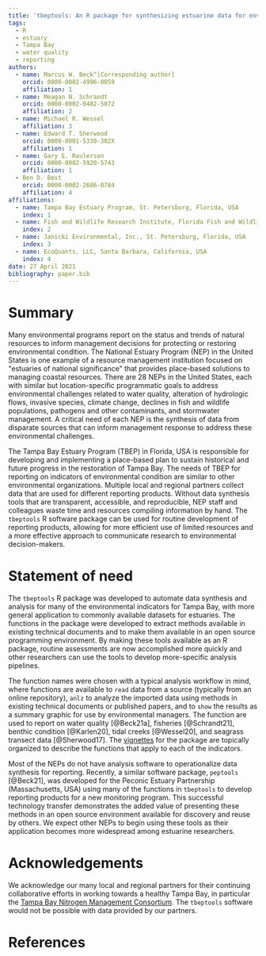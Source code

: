```yaml
---
title: 'tbeptools: An R package for synthesizing estuarine data for environmental research'
tags:
  - R
  - estuary
  - Tampa Bay
  - water quality
  - reporting
authors:
  - name: Marcus W. Beck^[Corresponding author]
    orcid: 0000-0002-4996-0059
    affiliation: 1 
  - name: Meagan N. Schrandt
    orcid: 0000-0002-0482-5072
    affiliation: 2
  - name: Michael R. Wessel
    affiliation: 3
  - name: Edward T. Sherwood
    orcid: 0000-0001-5330-302X
    affiliation: 1
  - name: Gary E. Raulerson
    orcid: 0000-0002-5920-5743
    affiliation: 1
  - Ben D. Best
    orcid: 0000-0002-2686-0784
    affiliation: 4
affiliations:
  - name: Tampa Bay Estuary Program, St. Petersburg, Florida, USA
    index: 1
  - name: Fish and Wildlife Research Institute, Florida Fish and Wildlife Conservation Commission, St. Petersburg, Florida, USA
    index: 2
  - name: Janicki Environmental, Inc., St. Petersburg, Florida, USA
    index: 3
  - name: EcoQuants, LLC, Santa Barbara, California, USA
    index: 4
date: 27 April 2021
bibliography: paper.bib
---
```


# Summary

Many environmental programs report on the status and trends of natural resources to inform management decisions for protecting or restoring environmental condition.  The National Estuary Program (NEP) in the United States is one example of a resource management institution focused on "estuaries of national significance" that provides place-based solutions to managing coastal resources.  There are 28 NEPs in the United States, each with similar but location-specific programmatic goals to address environmental challenges related to water quality, alteration of hydrologic flows, invasive species, climate change,  declines in fish and wildlife populations, pathogens and other contaminants, and stormwater management.  A critical need of each NEP is the synthesis of data from disparate sources that can inform management response to address these environmental challenges. 

The Tampa Bay Estuary Program (TBEP) in Florida, USA is responsible for developing and implementing a place-based plan to sustain historical and future progress in the restoration of Tampa Bay.  The needs of TBEP for reporting on indicators of environmental condition are similar to other environmental organizations.  Multiple local and regional partners collect data that are used for different reporting products.  Without data synthesis tools that are transparent, accessible, and reproducible, NEP staff and colleagues waste time and resources compiling information by hand.  The `tbeptools` R software package can be used for routine development of reporting products, allowing for more efficient use of limited resources and a more effective approach to communicate research to environmental decision-makers.     

# Statement of need

The `tbeptools` R package was developed to automate data synthesis and analysis for many of the environmental indicators for Tampa Bay, with more general application to commonly available datasets for estuaries.  The functions in the package were developed to extract methods available in existing technical documents and to make them available in an open source programming environment.  By making these tools available as an R package, routine assessments are now accomplished more quickly and other researchers can use the tools to develop more-specific analysis pipelines.  

The function names were chosen with a typical analysis workflow in mind, where functions are available to `read` data from a source (typically from an online repository), `anlz` to analyze the imported data using methods in existing technical documents or published papers, and to `show` the results as a summary graphic for use by environmental managers.  The function are used to report on water quality [@Beck21a], fisheries [@Schrandt21], benthic condition [@Karlen20], tidal creeks [@Wessel20], and seagrass transect data [@Sherwood17]. The [vignettes](https://tbep-tech.github.io/tbeptools/articles/intro.html) for the package are topically organized to describe the functions that apply to each of the indicators.

Most of the NEPs do not have analysis software to operationalize data synthesis for reporting.  Recently, a similar software package, `peptools` [@Beck21], was developed for the Peconic Estuary Partnership (Massachusetts, USA) using many of the functions in `tbeptools` to develop reporting products for a new monitoring program.  This successful technology transfer demonstrates the added value of presenting these methods in an open source environment available for discovery and reuse by others.  We expect other NEPs to begin using these tools as their application becomes more widespread among estuarine researchers.

# Acknowledgements

We acknowledge our many local and regional partners for their continuing collaborative efforts in working towards a healthy Tampa Bay, in particular the [Tampa Bay Nitrogen Management Consortium](https://tbep.org/our-work/boards-committees/nitrogen-management-consortium/). The `tbeptools` software would not be possible with data provided by our partners. 

# References
